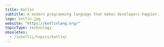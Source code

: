 ```yaml
---
title: Kotlin
subtitle: A modern programming language that makes developers happier.
logo: kotlin.jpg
website: "https://kotlinlang.org/"
topicType: technology
obsoletes:
  - /intellij/topics/kotlin/
---
```

